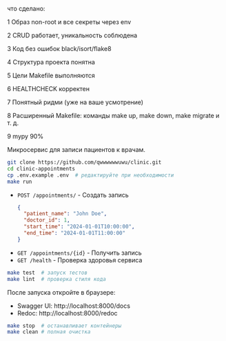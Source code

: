 что сделано:

1 Образ non-root и все секреты через env

2 CRUD работает, уникальность соблюдена

3 Код без ошибок black/isort/flake8

4 Структура проекта понятна

5 Цели Makefile выполняются

6 HEALTHCHECK корректен

7 Понятный ридми (уже на ваше усмотрение)

8 Расширенный Makefile: команды make up, make down, make migrate и т. д.

9 mypy 90%

Микросервис для записи пациентов к врачам.


```bash
git clone https://github.com/qwwwwwwuwu/clinic.git
cd clinic-appointments
cp .env.example .env  # редактируйте при необходимости
make run
```


- `POST /appointments/` - Создать запись
  ```json
  {
    "patient_name": "John Doe",
    "doctor_id": 1,
    "start_time": "2024-01-01T10:00:00",
    "end_time": "2024-01-01T11:00:00"
  }
  ```
- `GET /appointments/{id}` - Получить запись
- `GET /health` - Проверка здоровья сервиса


```bash
make test  # запуск тестов
make lint  # проверка стиля кода
```


После запуска откройте в браузере:
- Swagger UI: http://localhost:8000/docs
- Redoc: http://localhost:8000/redoc


```bash
make stop  # останавливает контейнеры
make clean # полная очистка
```

